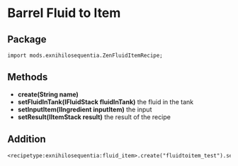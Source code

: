 # Barrel Fluid to Item

## Package
`import mods.exnihilosequentia.ZenFluidItemRecipe;`

## Methods
- **create(String name)** 
- **setFluidInTank(IFluidStack fluidInTank)** the fluid in the tank
- **setInputItem(IIngredient inputItem)** the input
- **setResult(IItemStack result)** the result of the recipe


## Addition

```zenscript
<recipetype:exnihilosequentia:fluid_item>.create("fluidtoitem_test").setFluidInTank(<fluid:minecraft:water>).setInputItem(<item:minecraft:diamond>).setResult(<item:minecraft:dirt>);
```
